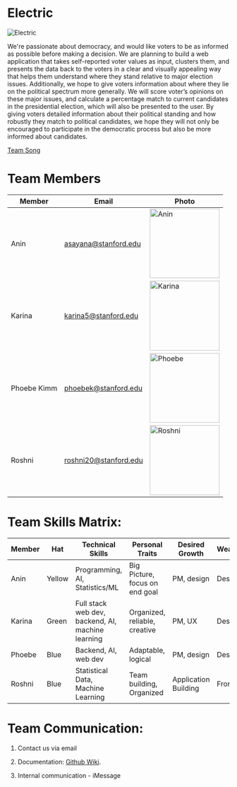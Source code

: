 # Electric

<img src="https://i.imgur.com/gSrwoCd.png" alt="Electric">

We're passionate about democracy, and would like voters to be as informed as possible before making a decision. We are planning to build a web application that takes self-reported voter values as input, clusters them, and presents the data back to the voters in a clear and visually appealing way that helps them understand where they stand relative to major election issues. Additionally, we hope to give voters information about where they lie on the political spectrum more generally. We will score voter’s opinions on these major issues, and calculate a percentage match to current candidates in the presidential election, which will also be presented to the user. By giving voters detailed information about their political standing and how robustly they match to political candidates, we hope they will not only be encouraged to participate in the democratic process but also be more informed about candidates. 


[Team Song](https://youtu.be/TnqZl_blT7E)


# Team Members
Member | Email | Photo
--- | --- | ---
Anin | asayana@stanford.edu | <img src="https://i.imgur.com/5vuq1J2.png" alt="Anin" width="157.5" height="157.5">
Karina | karina5@stanford.edu | <img src="https://i.imgur.com/JvXbY0N.jpg" alt="Karina" width="157.5" height="157.5">
Phoebe Kimm | phoebek@stanford.edu | <img src="https://i.imgur.com/CoKhdyO.jpg" alt="Phoebe" width="157.5" >
Roshni  | roshni20@stanford.edu | <img src="https://i.imgur.com/P9kxEli.jpg" alt="Roshni" width="157.5" >


# Team Skills Matrix:

Member | Hat | Technical Skills | Personal Traits | Desired Growth | Weaknesses
--- | --- | --- | --- | --- | --- 
Anin | Yellow | Programming, AI, Statistics/ML | Big Picture, focus on end goal | PM, design | Design
Karina | Green | Full stack web dev, backend, AI, machine learning | Organized, reliable, creative | PM, UX  | Design, UX
Phoebe | Blue | Backend, AI, web dev | Adaptable, logical | PM, design  | Design
Roshni | Blue | Statistical Data, Machine Learning | Team building, Organized | Application Building  | Front end



# Team Communication:

1. Contact us via email

2. Documentation: [Github Wiki](https://github.com/cs210/ABC-1/wiki).

3. Internal communication - iMessage
